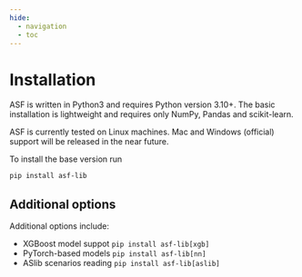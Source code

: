 ```yaml
---
hide:
  - navigation
  - toc
---
```


# Installation

ASF is written in Python3 and requires Python version 3.10+.
The basic installation is lightweight and requires only NumPy, Pandas and scikit-learn.

ASF is currently tested on Linux machines. Mac and Windows (official) support will be released in the near future.

To install the base version run 
```bash
pip install asf-lib
```

## Additional options

Additional options include:

- XGBoost model suppot `pip install asf-lib[xgb]`
- PyTorch-based models `pip install asf-lib[nn]`
- ASlib scenarios reading `pip install asf-lib[aslib]`
